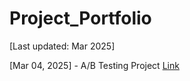 # Project_Portfolio

[Last updated: Mar 2025]

[Mar 04, 2025] - A/B Testing Project [Link]('[wwww..google](https://github.com/Leviiest/Project_Portfolio/blob/main/AB%20Testing%20Click-Through%20Rate.ipynb)')
